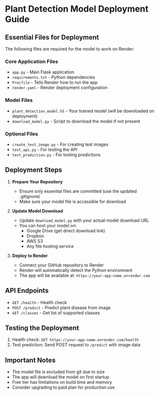 # Plant Detection Model Deployment Guide

## Essential Files for Deployment

The following files are required for the model to work on Render:

### Core Application Files
- `app.py` - Main Flask application
- `requirements.txt` - Python dependencies
- `Procfile` - Tells Render how to run the app
- `render.yaml` - Render deployment configuration

### Model Files
- `plant_detection_model.h5` - Your trained model (will be downloaded on deployment)
- `download_model.py` - Script to download the model if not present

### Optional Files
- `create_test_image.py` - For creating test images
- `test_api.py` - For testing the API
- `test_prediction.py` - For testing predictions

## Deployment Steps

1. **Prepare Your Repository**
   - Ensure only essential files are committed (use the updated .gitignore)
   - Make sure your model file is accessible for download

2. **Update Model Download**
   - Update `download_model.py` with your actual model download URL
   - You can host your model on:
     - Google Drive (get direct download link)
     - Dropbox
     - AWS S3
     - Any file hosting service

3. **Deploy to Render**
   - Connect your GitHub repository to Render
   - Render will automatically detect the Python environment
   - The app will be available at: `https://your-app-name.onrender.com`

## API Endpoints

- `GET /health` - Health check
- `POST /predict` - Predict plant disease from image
- `GET /classes` - Get list of supported classes

## Testing the Deployment

1. Health check: `GET https://your-app-name.onrender.com/health`
2. Test prediction: Send POST request to `/predict` with image data

## Important Notes

- The model file is excluded from git due to size
- The app will download the model on first startup
- Free tier has limitations on build time and memory
- Consider upgrading to paid plan for production use 